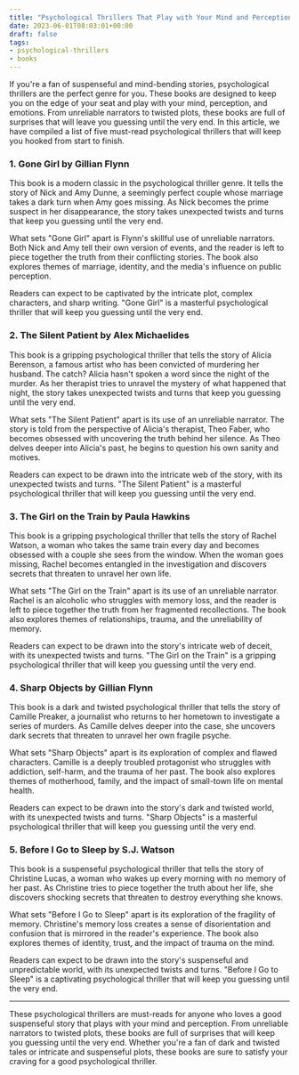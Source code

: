 ```yaml
---
title: "Psychological Thrillers That Play with Your Mind and Perception"
date: 2023-06-01T08:03:01+00:00
draft: false
tags: 
- psychological-thrillers
- books
---
```


If you're a fan of suspenseful and mind-bending stories, psychological thrillers are the perfect genre for you. These books are designed to keep you on the edge of your seat and play with your mind, perception, and emotions. From unreliable narrators to twisted plots, these books are full of surprises that will leave you guessing until the very end. In this article, we have compiled a list of five must-read psychological thrillers that will keep you hooked from start to finish.

### 1. Gone Girl by Gillian Flynn

This book is a modern classic in the psychological thriller genre. It tells the story of Nick and Amy Dunne, a seemingly perfect couple whose marriage takes a dark turn when Amy goes missing. As Nick becomes the prime suspect in her disappearance, the story takes unexpected twists and turns that keep you guessing until the very end.

What sets "Gone Girl" apart is Flynn's skillful use of unreliable narrators. Both Nick and Amy tell their own version of events, and the reader is left to piece together the truth from their conflicting stories. The book also explores themes of marriage, identity, and the media's influence on public perception.

Readers can expect to be captivated by the intricate plot, complex characters, and sharp writing. "Gone Girl" is a masterful psychological thriller that will keep you guessing until the very end.

### 2. The Silent Patient by Alex Michaelides

This book is a gripping psychological thriller that tells the story of Alicia Berenson, a famous artist who has been convicted of murdering her husband. The catch? Alicia hasn't spoken a word since the night of the murder. As her therapist tries to unravel the mystery of what happened that night, the story takes unexpected twists and turns that keep you guessing until the very end.

What sets "The Silent Patient" apart is its use of an unreliable narrator. The story is told from the perspective of Alicia's therapist, Theo Faber, who becomes obsessed with uncovering the truth behind her silence. As Theo delves deeper into Alicia's past, he begins to question his own sanity and motives.

Readers can expect to be drawn into the intricate web of the story, with its unexpected twists and turns. "The Silent Patient" is a masterful psychological thriller that will keep you guessing until the very end.

### 3. The Girl on the Train by Paula Hawkins

This book is a gripping psychological thriller that tells the story of Rachel Watson, a woman who takes the same train every day and becomes obsessed with a couple she sees from the window. When the woman goes missing, Rachel becomes entangled in the investigation and discovers secrets that threaten to unravel her own life.

What sets "The Girl on the Train" apart is its use of an unreliable narrator. Rachel is an alcoholic who struggles with memory loss, and the reader is left to piece together the truth from her fragmented recollections. The book also explores themes of relationships, trauma, and the unreliability of memory.

Readers can expect to be drawn into the story's intricate web of deceit, with its unexpected twists and turns. "The Girl on the Train" is a gripping psychological thriller that will keep you guessing until the very end.

### 4. Sharp Objects by Gillian Flynn

This book is a dark and twisted psychological thriller that tells the story of Camille Preaker, a journalist who returns to her hometown to investigate a series of murders. As Camille delves deeper into the case, she uncovers dark secrets that threaten to unravel her own fragile psyche.

What sets "Sharp Objects" apart is its exploration of complex and flawed characters. Camille is a deeply troubled protagonist who struggles with addiction, self-harm, and the trauma of her past. The book also explores themes of motherhood, family, and the impact of small-town life on mental health.

Readers can expect to be drawn into the story's dark and twisted world, with its unexpected twists and turns. "Sharp Objects" is a masterful psychological thriller that will keep you guessing until the very end.

### 5. Before I Go to Sleep by S.J. Watson

This book is a suspenseful psychological thriller that tells the story of Christine Lucas, a woman who wakes up every morning with no memory of her past. As Christine tries to piece together the truth about her life, she discovers shocking secrets that threaten to destroy everything she knows.

What sets "Before I Go to Sleep" apart is its exploration of the fragility of memory. Christine's memory loss creates a sense of disorientation and confusion that is mirrored in the reader's experience. The book also explores themes of identity, trust, and the impact of trauma on the mind.

Readers can expect to be drawn into the story's suspenseful and unpredictable world, with its unexpected twists and turns. "Before I Go to Sleep" is a captivating psychological thriller that will keep you guessing until the very end.

---

These psychological thrillers are must-reads for anyone who loves a good suspenseful story that plays with your mind and perception. From unreliable narrators to twisted plots, these books are full of surprises that will keep you guessing until the very end. Whether you're a fan of dark and twisted tales or intricate and suspenseful plots, these books are sure to satisfy your craving for a good psychological thriller.